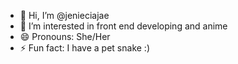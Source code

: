 - 👋 Hi, I’m @jenieciajae
- 👀 I’m interested in front end developing and anime
- 😄 Pronouns: She/Her
- ⚡ Fun fact: I have a pet snake :)
